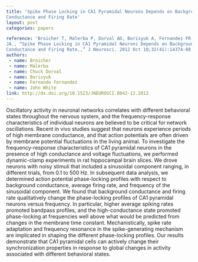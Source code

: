```yaml
---
title: 'Spike Phase Locking in CA1 Pyramidal Neurons Depends on Background
Conductance and Firing Rate'
layout: post
categories: papers

reference: 'Broicher T, Malerba P, Dorval AD, Borisyuk A, Fernandez FR, White
JA., “Spike Phase Locking in CA1 Pyramidal Neurons Depends on Background
Conductance and Firing Rate.,” J Neurosci. 2012 Oct 10;32(41):14374-88.'
authors: 
 - name: Broicher
 - name: Malerba
 - name: Chuck Dorval
 - name: Borisyuk
 - name: Fernando Fernandez
 - name: John White
link: http://dx.doi.org/10.1523/JNEUROSCI.0842-12.2012
---
```


Oscillatory activity in neuronal networks correlates with different behavioral
states throughout the nervous system, and the frequency-response
characteristics of individual neurons are believed to be critical for network
oscillations. Recent in vivo studies suggest that neurons experience periods of
high membrane conductance, and that action potentials are often driven by
membrane potential fluctuations in the living animal. To investigate the
frequency-response characteristics of CA1 pyramidal neurons in the presence of
high conductance and voltage fluctuations, we performed dynamic-clamp
experiments in rat hippocampal brain slices. We drove neurons with noisy
stimuli that included a sinusoidal component ranging, in different trials, from
0.1 to 500 Hz. In subsequent data analysis, we determined action potential
phase-locking profiles with respect to background conductance, average firing
rate, and frequency of the sinusoidal component. We found that background
conductance and firing rate qualitatively change the phase-locking profiles of
CA1 pyramidal neurons versus frequency. In particular, higher average spiking
rates promoted bandpass profiles, and the high-conductance state promoted
phase-locking at frequencies well above what would be predicted from changes in
the membrane time constant. Mechanistically, spike rate adaptation and
frequency resonance in the spike-generating mechanism are implicated in shaping
the different phase-locking profiles. Our results demonstrate that CA1
pyramidal cells can actively change their synchronization properties in
response to global changes in activity associated with different behavioral
states.
